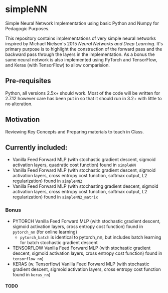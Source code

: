 # simpleNN

Simple Neural Network Implementation using basic Python and Numpy for Pedagogic Purposes. 

This repository contains implementations of very simple neural networks inspired by Michael Nielsen's 2015 *Neural Networks and Deep Learning*. It's primary purpose is to highlight the construction of the forward pass and the backward pass through the layers in the implementation. As a bonus the same neural network is also implemented using PyTorch and TensorFlow, and Keras (with TensorFlow) to allow comparision.

## Pre-requisites
Python, all versions 2.5x+ should work. Most of the code will be written for 2.7.12 however care has been put in so that it should run in 3.2+ with little to no alteration.

## Motivation
Reviewing Key Concepts and Preparing materials to teach in Class.

## Currently included:
- Vanilla Feed Forward MLP (with stochastic gradient descent, sigmoid activation layers, quadratic cost function) found in `simpleNN`
- Vanilla Feed Forward MLP (with stochastic gradient descent, sigmoid activation layers, cross entropy cost function, softmax output, L2 regularization) found in `simpleNN2`
- Vanilla Feed Forward MLP (with stochasting gradient descent, sigmoid activation layers, cross entropy cost function, softmax output, L2 regularization) found in `simpleNN2_matrix`

### Bonus
- PYTORCH Vanilla Feed Forward MLP (with stochastic gradient descent, sigmoid activation layers, cross entropy cost function) found in `pytorch_nn` (for online learning)
	- `pytorch_batch` is identical to pytorch_nn, but includes batch learning for batch stochastic gradient descent 
- TENSORFLOW Vanilla Feed Forward MLP (with stochastic gradient descent, sigmoid activation layers, cross entropy cost function) found in `tensorflow_nn`)
- KERAS (w. Tensorflow) Vanilla Feed Forward MLP (with stochastic gradient descent, sigmoid activation layers, cross entropy cost function found in `keras_nn`)

#### TODO
